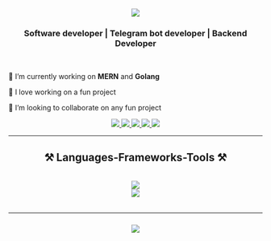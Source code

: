 
<h1 align="center">
    <img src="https://readme-typing-svg.herokuapp.com/?font=Mooli&size=35&center=true&vCenter=true&width=500&height=70&duration=4000&lines=Hi+There!+👋;+I'm+Nebil+Muhidin!;" />
</h1>

<h3 align="center" color="v">Software developer | Telegram bot developer | Backend Developer</h3>

<br/>

<div align="left">
 
 🔭 I’m currently working on **MERN** and **Golang**
 
 🌱 I love working on a fun project
 
 👯 I’m looking to collaborate on any fun project
 
 </div>
 
<div align="center"> 
    <a href="https://www.linkedin.com/in/nebil-muhidin-5a122022b" target="_blank">
    <img src="https://img.shields.io/badge/LinkedIn-0077B5?style=for-the-badge&logo=linkedin&logoColor=white" target="_blank" />
  </a>
  <a href="https://t.me/nubeyle" target="_blank">
    <img src="https://img.shields.io/badge/Telegram-2CA5E0?style=for-the-badge&logo=telegram&logoColor=white" target="_blank" />
</a>

  <a href="mailto:nebilmuhidinawel@gmail.com">
    <img src="https://img.shields.io/badge/Gmail-333333?style=for-the-badge&logo=gmail&logoColor=red" />
  </a>

  <a href="https://instagram.com/nebil_muhidin?igshid=ZDc4OBmNjlmNQ==" target="_blank">
    <img src="https://img.shields.io/badge/Instagram-E4405F?style=for-the-badge&logo=instagram&logoColor=white" target="_blank" />
</a>

 <a href="https://twitter.com/i/flow/login?redirect_after_login=%2FNebilmuhe" target="_blank">
    <img src="https://img.shields.io/badge/Twitter-1DA1F2?style=for-the-badge&logo=twitter&logoColor=white" target="_blank" />
</a>

</div>

 <hr/>
 
<h2 align="center">⚒️ Languages-Frameworks-Tools ⚒️</h2>
<br/>
<div align="center">
  <a href="https://skillicons.dev">
    <img src="https://skillicons.dev/icons?i=javascript,typescript,python,java,cpp,go,php,react,redux,nodejs,express,gin,firebase,mongodb,mysql,postgres" />
  </a>
    <br>
    <a href="https://skillicons.dev">
    <img src="https://skillicons.dev/icons?i=tailwind,bootstrap,html,css,github,docker,vscode,figma,git,linux" />
    </a>
</div>

<br/>

<hr/>

<h3 align="center">
    <img src="https://readme-typing-svg.herokuapp.com/?font=Mooli&size=25&center=true&vCenter=true&width=500&height=70&duration=4000&lines=Thanks+for+visiting!+✌️;I'm+always+down+to+collab+:)">
</h3>

<br/>
